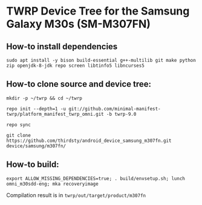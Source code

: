 # TWRP Device Tree for the Samsung Galaxy M30s (SM-M307FN)

## How-to install dependencies
```
sudo apt install -y bison build-essential g++-multilib git make python zip openjdk-8-jdk repo screen libtinfo5 libncurses5
```

## How-to clone source and device tree:

```
mkdir -p ~/twrp && cd ~/twrp
```
```
repo init --depth=1 -u git://github.com/minimal-manifest-twrp/platform_manifest_twrp_omni.git -b twrp-9.0 
```
```
repo sync
```
```
git clone https://github.com/thirdsty/android_device_samsung_m307fn.git device/samsung/m307fn/
```
## How-to build:

```
export ALLOW_MISSING_DEPENDENCIES=true; . build/envsetup.sh; lunch omni_m30sdd-eng; mka recoveryimage
```
Сompilation result is in ```twrp/out/target/product/m307fn```
